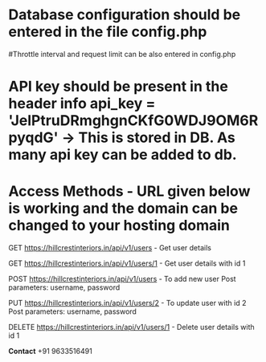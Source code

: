 # Database configuration should be entered in the file config.php

#Throttle interval and request limit can be also entered in config.php

# API key should be present in the header info api_key = 'JelPtruDRmghgnCKfG0WDJ9OM6RpyqdG' -> This is stored in DB. As many api key can be added to db.


# Access Methods - URL given below is working and the domain can be changed to your hosting domain

GET https://hillcrestinteriors.in/api/v1/users - Get user details

GET https://hillcrestinteriors.in/api/v1/users/1 - Get user details with id 1

POST https://hillcrestinteriors.in/api/v1/users - To add new user
Post parameters: username, password

PUT https://hillcrestinteriors.in/api/v1/users/2 - To update user with id 2
Post parameters: username, password

DELETE https://hillcrestinteriors.in/api/v1/users/1 - Delete user details with id 1

**Contact** +91 9633516491
